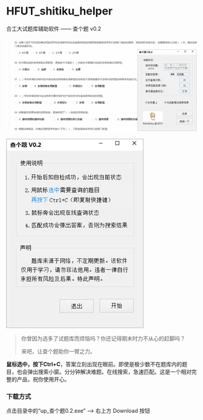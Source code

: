 # HFUT_shitiku_helper
合工大试题库辅助软件 —— 查个题 v0.2

![查个题使用方式](https://github.com/NeroSong/HFUT_shitiku_helper/blob/master/pics/show.gif)

![查个题启动界面](https://github.com/NeroSong/HFUT_shitiku_helper/blob/master/pics/pic1.png)

> 你曾因为选多了试题库而烦恼吗？你还记得期末时力不从心的赶脚吗？
>
> 来吧，让查个题助你一臂之力。

**鼠标选中，按下Ctrl+C**，答案立刻出现在眼前。即使是极少数不在题库内的题目，也会弹出搜索小窗。分分钟解决难题。在线搜索，急速匹配。这是一个相对完整的产品，祝你使用开心。

### 下载方式

点击目录中的“up_查个题0.2.exe” --> 右上方 Download 按钮

### 



